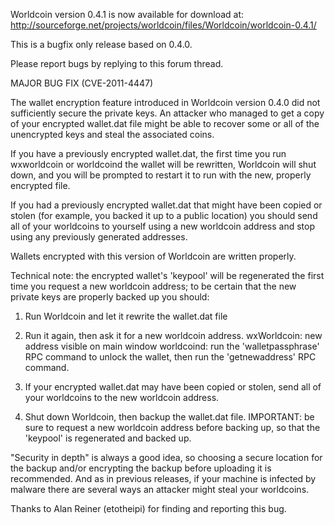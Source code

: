 Worldcoin version 0.4.1 is now available for download at:
http://sourceforge.net/projects/worldcoin/files/Worldcoin/worldcoin-0.4.1/

This is a bugfix only release based on 0.4.0.

Please report bugs by replying to this forum thread.

MAJOR BUG FIX  (CVE-2011-4447)

The wallet encryption feature introduced in Worldcoin version 0.4.0 did not sufficiently secure the private keys. An attacker who
managed to get a copy of your encrypted wallet.dat file might be able to recover some or all of the unencrypted keys and steal the
associated coins.

If you have a previously encrypted wallet.dat, the first time you run wxworldcoin or worldcoind the wallet will be rewritten, Worldcoin will
shut down, and you will be prompted to restart it to run with the new, properly encrypted file.

If you had a previously encrypted wallet.dat that might have been copied or stolen (for example, you backed it up to a public
location) you should send all of your worldcoins to yourself using a new worldcoin address and stop using any previously generated addresses.

Wallets encrypted with this version of Worldcoin are written properly.

Technical note: the encrypted wallet's 'keypool' will be regenerated the first time you request a new worldcoin address; to be certain that the
new private keys are properly backed up you should:

1. Run Worldcoin and let it rewrite the wallet.dat file

2. Run it again, then ask it for a new worldcoin address.
wxWorldcoin: new address visible on main window
worldcoind: run the 'walletpassphrase' RPC command to unlock the wallet,  then run the 'getnewaddress' RPC command.

3. If your encrypted wallet.dat may have been copied or stolen, send all of your worldcoins to the new worldcoin address.

4. Shut down Worldcoin, then backup the wallet.dat file.
IMPORTANT: be sure to request a new worldcoin address before backing up, so that the 'keypool' is regenerated and backed up.

"Security in depth" is always a good idea, so choosing a secure location for the backup and/or encrypting the backup before uploading it is recommended. And as in previous releases, if your machine is infected by malware there are several ways an attacker might steal your worldcoins.

Thanks to Alan Reiner (etotheipi) for finding and reporting this bug.
